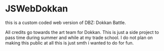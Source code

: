 # JSWebDokkan
this is a custom coded web version of DBZ: Dokkan Battle.

All credits go towards the art team for Dokkan. This is just a side project to pass time during summer and while at my trade school. I do not plan on making this public at all this is just smth i wanted to do for fun.
